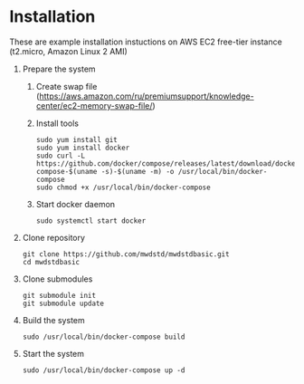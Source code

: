 # Installation

These are example installation instuctions on AWS EC2 free-tier instance (t2.micro, Amazon Linux 2 AMI) 

1. Prepare the system
   1. Create swap file (https://aws.amazon.com/ru/premiumsupport/knowledge-center/ec2-memory-swap-file/)

   1. Install tools

          sudo yum install git
          sudo yum install docker
          sudo curl -L https://github.com/docker/compose/releases/latest/download/docker-compose-$(uname -s)-$(uname -m) -o /usr/local/bin/docker-compose
          sudo chmod +x /usr/local/bin/docker-compose

   1. Start docker daemon

          sudo systemctl start docker

1. Clone repository 

       git clone https://github.com/mwdstd/mwdstdbasic.git
       cd mwdstdbasic

1. Clone submodules

       git submodule init
       git submodule update

1. Build the system 

       sudo /usr/local/bin/docker-compose build

1. Start the system 

       sudo /usr/local/bin/docker-compose up -d
